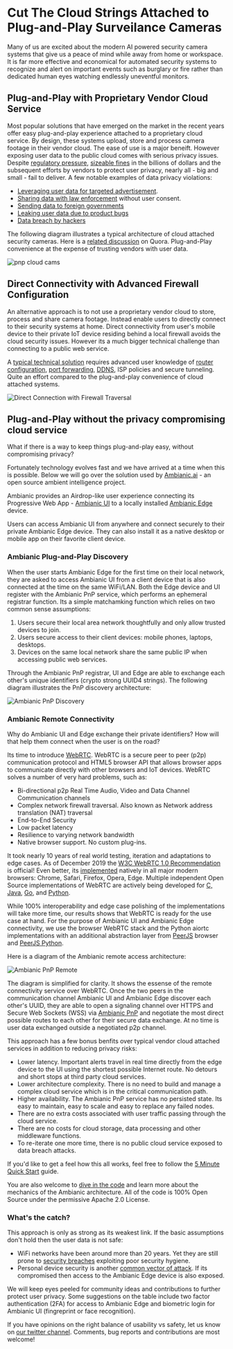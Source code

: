 # Cut The Cloud Strings Attached to Plug-and-Play Surveilance Cameras

Many of us are excited about the modern AI powered security camera systems that give us a peace of mind while away from home or workspace.
It is far more effective and economical for automated security systems to recognize and alert on important events such as burglary or fire rather than dedicated human eyes watching endlessly uneventful monitors. 

## Plug-and-Play with Proprietary Vendor Cloud Service

Most popular solutions that have emerged on the market in the recent years offer easy plug-and-play experience attached to a proprietary cloud service. By design, these systems upload, store and process camera footage in their vendor cloud. The ease of use is a major beneift. However exposing user data to the public cloud comes with serious privacy issues. Despite [regulatory pressure](https://www.forbes.com/sites/thomasbrewster/2019/08/21/2000-banned-chinese-surveillance-cameras-keep-watch-over-us-government-sites/#5d8d3f8d7f65), [sizeable fines](https://finance.yahoo.com/news/facebook-pay-record-5-billion-123000076.html) in the billions of dollars and the subsequent efforts by vendors to protect user privacy, nearly all - big and small - fail to deliver. A few notable examples of data privacy violations:
- [Leveraging user data for targeted advertisement](https://foundation.mozilla.org/en/privacynotincluded/products/nest-cam-indoor-security-camera/). 
- [Sharing data with law enforcement](https://www.eff.org/deeplinks/2019/08/five-concerns-about-amazon-rings-deals-police) without user consent.
- [Sending data to foreign governments](https://www.forbes.com/sites/thomasbrewster/2019/08/21/2000-banned-chinese-surveillance-cameras-keep-watch-over-us-government-sites/#5217d2e47f65)
- [Leaking user data due to product bugs](https://www.securityinfowatch.com/residential-technologies/news/21119783/report-wyze-exposed-info-of-millions-of-customers-in-data-breach)
- [Data breach by hackers](https://www.newsweek.com/ring-amazon-cameras-cybersecurity-passwords-easy-hacking-internet-connected-1477442)

The following diagram illustrates a typical architecture of cloud attached security cameras. Here is a [related discussion](https://www.quora.com/Can-I-setup-an-IP-camera-without-DVR-How) on Quora. Plug-and-Play convenience at the expense of trusting vendors with user data.

![pnp cloud cams](https://ambianic.github.io/ambianic-blog/images/PnP-Cams-Cloud-Attached.png)


## Direct Connectivity with Advanced Firewall Configuration

An alternative approach is to not use a proprietary vendor cloud to store, process and share camera footage. Instead enable users to directly connect to their security systems at home. Direct connectivity from user's mobile device to their private IoT device residing behind a local firewall avoids the cloud security issues. However its a much bigger technical challenge than connecting to a public web service. 

A [typical technical solution](https://www.home-assistant.io/docs/configuration/remote/) requires
advanced user knowledge of [router configuration](https://www.cctvcameraworld.com/setup-free-ddns-on-security-camera-systems/), [port forwarding](https://www.lorextechnology.com/self-serve/remote-video-access-frequently-asked-questions/R-sc4600042), [DDNS](https://blog.adiglobal.us/how-ddns-works/), ISP policies
and secure tunneling. Quite an effort compared to the plug-and-play convenience of cloud attached systems.

![Direct Connection with Firewall Traversal](https://ambianic.github.io/ambianic-blog/images/Camera-No-PnP-Firewall-Remote.png)

## Plug-and-Play without the privacy compromising cloud service

What if there is a way to keep things plug-and-play easy, without compromising privacy?

Fortunately technology evolves fast and we have arrived at a time when this is possible. Below we will go over the solution used by [Ambianic.ai](https://Ambianic.ai) - an open source ambient intelligence project.

Ambianic provides an Airdrop-like user experience connecting its Progressive Web App - [Ambianic UI](https://ui.ambianic.ai/) to a locally  installed [Ambianic Edge](https://github.com/ambianic/ambianic-edge) device.

Users can access Ambianic UI from anywhere and connect securely to their private Ambianic Edge device. They can also install it as a native desktop or mobile app on their favorite client device.

### Ambianic Plug-and-Play Discovery

When the user starts Ambianic Edge for the first time on their local network, they are asked to access Ambianic UI from a client device that is also connected at the time on the same WiFi/LAN. Both the Edge device and UI register with the Ambianic PnP service, which performs an ephemeral registrar function. Its a simple matchamking function which relies on two common sense assumptions:
1. Users secure their local area network thoughtfully and only allow trusted devices to join.
2. Users secure access to their client devices: mobile phones, laptops, desktops.
3. Devices on the same local network share the same public IP when accessing public web services.

Through the Ambianic PnP registrar, UI and Edge are able to exchange each other's unique identifiers (crypto strong UUID4 strings). The following diagram illustrates the PnP discovery architecture:

![Ambianic PnP Discovery](https://ambianic.github.io/ambianic-blog/images/Ambianic-PnP-Discovery.png)

### Ambianic Remote Connectivity

Why do Ambianic UI and Edge exchange their private identifiers? How will that help them connect when the user is on the road?

Its time to introduce [WebRTC](https://webrtc.org/). WebRTC is a secure peer to peer (p2p) communication protocol and HTML5 browser API that allows browser apps to communicate directly with other browsers and IoT devices. WebRTC solves a number of very hard problems, such as:
* Bi-directional p2p Real Time Audio, Video and Data Channel Communication channels
* Complex network firewall traversal. Also known as Network address translation (NAT) traversal
* End-to-End Security
* Low packet latency
* Resilience to varying network bandwidth
* Native browser support. No custom plug-ins.

It took nearly 10 years of real world testing, iteration and adaptations to edge cases. As of December 2019 the [W3C WebRTC 1.0 Recommendation](https://www.w3.org/TR/webrtc/) is official! Even better, its [implemented](https://wpt.fyi/results/webrtc?label=experimental&label=master&aligned) natively in all major modern browsers: Chrome, Safari, Firefox, Opera, Edge. Multiple independent Open Source implementations of WebRTC are actively being developed for [C, Java](https://opensource.google/projects/webrtc), [Go](https://github.com/pion/webrtc), and [Python](https://github.com/aiortc/aiortc).

While 100% interoperability and edge case polishing of the implementations will take more time, our results shows that WebRTC is ready for the use case at hand. For the purpose of Ambianic UI and Ambianic Edge connectivity, we use the browser WebRTC stack and the Python aiortc implementations with an additional abstraction layer from [PeerJS](https://github.com/peers/peerjs/) browser and [PeerJS Python](https://github.com/ambianic/peerjs-python).

Here is a diagram of the Ambianic remote access architecture:

![Ambianic PnP Remote](https://ambianic.github.io/ambianic-blog/images/Ambianic-PnP-Remote.png)

The diagram is simplified for clarity. It shows the essense of the remote connectivity service over WebRTC. Once the two peers in the communication channel Ambianic UI and Ambianic Edge discover each other's UUID, they are able to open a signaling channel over HTTPS and Secure Web Sockets (WSS) via [Ambianic PnP](https://github.com/ambianic/ambianic-pnp) and negotiate the most direct possible routes to each other for their secure data exchange. At no time is user data exchanged outside a negotiated p2p channel. 

This approach has a few bonus benfits over typical vendor cloud attached services in addition to reducing privacy risks:
* Lower latency. Important alerts travel in real time directly from the edge device to the UI using the shortest possible Internet route. No detours and short stops at third party cloud services.
* Lower architecture complexity. There is no need to build and manage a complex cloud service which is in the critical communication path.
* Higher availability. The Ambianic PnP service has no persisted state. Its easy to maintain, easy to scale and easy to replace any failed nodes. 
* There are no extra costs associated with user traffic passing through the cloud service.
* There are no costs for cloud storage, data processing and other middleware functions.
* To re-iterate one more time, there is no public cloud service exposed to data breach attacks.

If you'd like to get a feel how this all works, feel free to follow the [5 Minute Quick Start](https://docs.ambianic.ai/users/quickstart/) guide.

You are also welcome to [dive in the code](https://github.com/ambianic) and learn more about the mechanics of the Ambianic architecture. All of the code is 100% Open Source under the permissive Apache 2.0 License.

### What's the catch?

This approach is only as strong as its weakest link. If the basic assumptions don't hold then the user data is not safe:
* WiFi networks have been around more than 20 years. Yet they are still prone to [security breaches](https://cybersecurity.att.com/blogs/security-essentials/security-issues-of-wifi-how-it-works) exploiting poor security hygiene.
* Personal device security is another [common vector of attack](https://auth0.com/blog/ten-mobile-security-threats-and-what-you-can-do-to-fight-back/). If its compromised then access to the Ambianic Edge device is also exposed. 

We will keep eyes peeled for community ideas and contributions to further protect user privacy. Some suggestions on the table include two factor authentication (2FA) for access to Ambianic Edge and biometric login for Ambianic UI (fingreprint or face recognition). 

If you have opinions on the right balance of usability vs safety, let us know on [our twitter channel](https://twitter.com/ambianicai). Comments, bug reports and contributions are most welcome!

